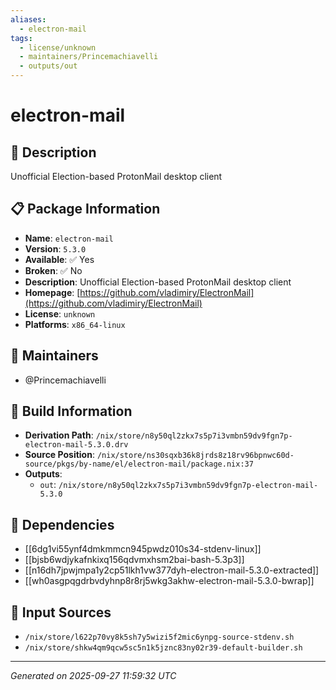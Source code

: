 ```yaml
---
aliases:
  - electron-mail
tags:
  - license/unknown
  - maintainers/Princemachiavelli
  - outputs/out
---
```


# electron-mail

## 📝 Description

Unofficial Election-based ProtonMail desktop client

## 📋 Package Information

- **Name**: `electron-mail`
- **Version**: `5.3.0`
- **Available**: ✅ Yes
- **Broken**: ✅ No
- **Description**: Unofficial Election-based ProtonMail desktop client
- **Homepage**: [https://github.com/vladimiry/ElectronMail](https://github.com/vladimiry/ElectronMail)
- **License**: `unknown`
- **Platforms**: `x86_64-linux`
## 👥 Maintainers

- @Princemachiavelli


## 🔧 Build Information

- **Derivation Path**: `/nix/store/n8y50ql2zkx7s5p7i3vmbn59dv9fgn7p-electron-mail-5.3.0.drv`
- **Source Position**: `/nix/store/ns30sqxb36k8jrds8z18rv96bpnwc60d-source/pkgs/by-name/el/electron-mail/package.nix:37`
- **Outputs**:
  - `out`:  `/nix/store/n8y50ql2zkx7s5p7i3vmbn59dv9fgn7p-electron-mail-5.3.0`

## 🔗 Dependencies

- [[6dg1vi55ynf4dmkmmcn945pwdz010s34-stdenv-linux]]
- [[bjsb6wdjykafnkixq156qdvmxhsm2bai-bash-5.3p3]]
- [[n16dh7jpwjmpa1y2cp51lkh1vw377dyh-electron-mail-5.3.0-extracted]]
- [[wh0asgpqgdrbvdyhnp8r8rj5wkg3akhw-electron-mail-5.3.0-bwrap]]

## 📁 Input Sources

- `/nix/store/l622p70vy8k5sh7y5wizi5f2mic6ynpg-source-stdenv.sh`
- `/nix/store/shkw4qm9qcw5sc5n1k5jznc83ny02r39-default-builder.sh`

---
*Generated on 2025-09-27 11:59:32 UTC*
